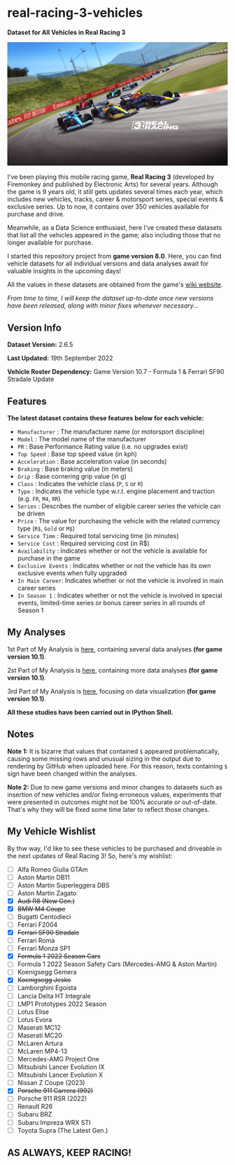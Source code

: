 # real-racing-3-vehicles
**Dataset for All Vehicles in Real Racing 3**

![Real Racing 3](real_racing_3_image(11).png)

I've been playing this mobile racing game, **Real Racing 3** (developed by Firemonkey and published by Electronic Arts) for several years. Although the game is 9 years old, it still gets updates several times each year, which includes new vehicles, tracks, career & motorsport series, special events & exclusive series. Up to now, it contains over 350 vehicles available for purchase and drive.

Meanwhile, as a Data Science enthusiast, here I've created these datasets that list all the vehicles appeared in the game; also including those that no longer available for purchase. 

I started this repository project from **game version 8.0**. Here, you can find vehicle datasets for all individual versions and data analyses await for valuable insights in the upcoming days!

All the values in these datasets are obtained from the game's [wiki website](https://rr3.fandom.com/wiki/Main_Page).

_From time to time, I will keep the dataset up-to-date once new versions have been released, along with minor fixes whenever necessary..._

## Version Info

**Dataset Version:** 2.6.5

**Last Updated:** 19th September 2022

**Vehicle Roster Dependency:** Game Version 10.7 - Formula 1 & Ferrari SF90 Stradale Update

## Features

**The latest dataset contains these features below for each vehicle:**
* `Manufacturer` : The manufacturer name (or motorsport discipline)
* `Model` : The model name of the manufacturer
* `PR` : Base Performance Rating value (i.e. no upgrades exist)
* `Top Speed` : Base top speed value (in kph)
* `Acceleration` : Base acceleration value (in seconds)
* `Braking` : Base braking value (in meters)
* `Grip` : Base cornering grip value (in g)
* `Class` : Indicates the vehicle class (`P`, `S` or `R`)
* `Type` : Indicates the vehicle type w.r.t. engine placement and traction (e.g. `FR`, `M4`, `RR`) 
* `Series` : Describes the number of eligible career series the vehicle can be driven
* `Price` : The value for purchasing the vehicle with the related currrency type (`R$`, `Gold` or `M$`)
* `Service Time` : Required total servicing time (in minutes)
* `Service Cost` : Required servicing cost (in R$)
* `Availability` : Indicates whether or not the vehicle is available for purchase in the game
* `Exclusive Events` : Indicates whether or not the vehicle has its own exclusive events when fully upgraded
* `In Main Career`: Indicates whether or not the vehicle is involved in main career series
* `In Season 1` : Indicates whether or not the vehicle is involved in special events, limited-time series or bonus career series in all rounds of Season 1

## My Analyses

1st Part of My Analysis is [here](https://github.com/toUpperCase78/real-racing-3-vehicles/blob/master/RR3_analysis1_rev3.ipynb), containing several data analyses **(for game version 10.1)**.

2st Part of My Analysis is [here](https://github.com/toUpperCase78/real-racing-3-vehicles/blob/master/RR3_analysis2_rev2.ipynb), containing more data analyses **(for game version 10.1)**.

3rd Part of My Analysis is [here](https://github.com/toUpperCase78/real-racing-3-vehicles/blob/master/RR3_analysis3_rev2.ipynb), focusing on data visualization **(for game version 10.1)**.

**All these studies have been carried out in IPython Shell.**

## Notes

**Note 1:** It is bizarre that values that contained `$` appeared problematically, causing some missing rows and unusual sizing in the output due to rendering by GitHub when uploaded here. For this reason, texts containing `$` sign have been changed within the analyses.

**Note 2:** Due to new game versions and minor changes to datasets such as insertion of new vehicles and/or fixing erroneous values, experiments that were presented in outcomes might not be 100% accurate or out-of-date. That's why they will be fixed some time later to reflect those changes.

## My Vehicle Wishlist

By thw way, I'd like to see these vehicles to be purchased and driveable in the next updates of Real Racing 3! So, here's my wishlist:

- [ ] Alfa Romeo Giulia GTAm
- [ ] Aston Martin DB11
- [ ] Aston Martin Superleggera DBS
- [ ] Aston Martin Zagato
- [X] ~~Audi R8 (New Gen.)~~
- [X] ~~BMW M4 Coupe~~
- [ ] Bugatti Centodieci
- [ ] Ferrari F2004
- [X] ~~Ferrari SF90 Stradale~~
- [ ] Ferrari Roma
- [ ] Ferrari Monza SP1
- [X] ~~Formula 1 2022 Season Cars~~
- [ ] Formula 1 2022 Season Safety Cars (Mercedes-AMG & Aston Martin)
- [ ] Koenigsegg Gemera
- [X] ~~Koenigsegg Jesko~~
- [ ] Lamborghini Egoista
- [ ] Lancia Delta HT Integrale
- [ ] LMP1 Prototypes 2022 Season
- [ ] Lotus Elise
- [ ] Lotus Evora
- [ ] Maserati MC12
- [ ] Maserati MC20
- [ ] McLaren Artura
- [ ] McLaren MP4-13
- [ ] Mercedes-AMG Project One
- [ ] Mitsubishi Lancer Evolution IX
- [ ] Mitsubishi Lancer Evolution X
- [ ] Nissan Z Coupe (2023)
- [X] ~~Porsche 911 Carrera (992)~~
- [ ] Porsche 911 RSR (2022)
- [ ] Renault R26
- [ ] Subaru BRZ
- [ ] Subaru Impreza WRX STI
- [ ] Toyota Supra (The Latest Gen.)

## AS ALWAYS, KEEP RACING!
